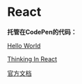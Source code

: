 # React

**托管在CodePen的代码：**

[Hello World](https://codepen.io/magicmai/pen/gWZrMM)

[Thinking In React](https://codepen.io/magicmai/pen/LLeGRP?editors=0010)

[官方文档](https://discountry.github.io/react/docs/hello-world.html)
